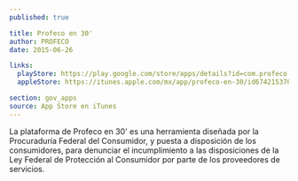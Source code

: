 ```yaml
---
published: true

title: Profeco en 30'
author: PROFECO
date: 2015-06-26

links:
  playStore: https://play.google.com/store/apps/details?id=com.profeco.profecoEn30
  appleStore: https://itunes.apple.com/mx/app/profeco-en-30/id674215370?mt=8

section: gov_apps
source: App Store en iTunes
---
```

La plataforma de Profeco en 30' es una herramienta diseñada por la Procuraduría Federal del Consumidor, y puesta a disposición de los consumidores, para denunciar el incumplimiento a las disposiciones de la Ley Federal de Protección al Consumidor por parte de los proveedores de servicios.
